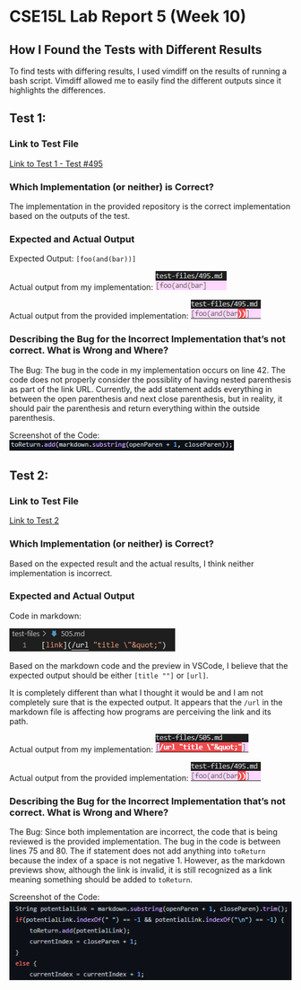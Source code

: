 # CSE15L Lab Report 5 (Week 10)

## How I Found the Tests with Different Results
To find tests with differing results, I used vimdiff on the results of running a bash script. Vimdiff allowed me to
easily find the different outputs since it highlights the differences.

## Test 1:

### Link to Test File
[Link to Test 1 - Test #495](https://github.com/nidhidhamnani/markdown-parser/blob/main/test-files/495.md)

### Which Implementation (or neither) is Correct?
The implementation in the provided repository is the correct implementation based
on the outputs of the test.

### Expected and Actual Output
Expected Output: `[foo(and(bar))]`

Actual output from my implementation:
![Actual Output myRepo](images\Test495myRepo.png)

Actual output from the provided implementation:
![Actual Output providedRepo](images\Test495theirRepo.png)

### Describing the Bug for the Incorrect Implementation that’s not correct. What is Wrong and Where?
The Bug: The bug in the code in my implementation occurs on line 42. The code does not properly consider the possiblity of having nested parenthesis as part of the link URL. Currently, the add statement adds everything in between the open parenthesis and next close parenthesis, but in reality, it should pair the parenthesis and return everything within the outside parenthesis.

Screenshot of the Code:
![Screenshot of Code 2](images\errorCodeTest495.png)

## Test 2:

### Link to Test File
[Link to Test 2](https://github.com/nidhidhamnani/markdown-parser/blob/main/test-files/505.md)

### Which Implementation (or neither) is Correct?
Based on the expected result and the actual results, I think neither implementation is incorrect.

### Expected and Actual Output
Code in markdown:

![test505](images\test505md.png)

Based on the markdown code and the preview in VSCode, I believe that the expected output should be either `[title ""]` or `[url]`.

It is completely different than what I thought it would be and I am not completely sure that is the expected output. It appears that the `/url` in the markdown file is affecting how programs are perceiving the link and its path.

Actual output from my implementation:
![Actual Output myRepo](images\Test505myRepo.png)

Actual output from the provided implementation:
![Actual Output providedRepo](images\Test495theirRepo.png)

### Describing the Bug for the Incorrect Implementation that’s not correct. What is Wrong and Where?
The Bug: Since both implementation are incorrect, the code that is being reviewed is the provided implementation. The bug in the code is between lines 75 and 80. The if statement does not add anything into `toReturn` because the index of a space is not negative 1. However, as the markdown previews show, although the link is invalid, it is still recognized as a link meaning something should be added to `toReturn`.

Screenshot of the Code:
![Screenshot of Code 2](images\errorCodeTest505.png)